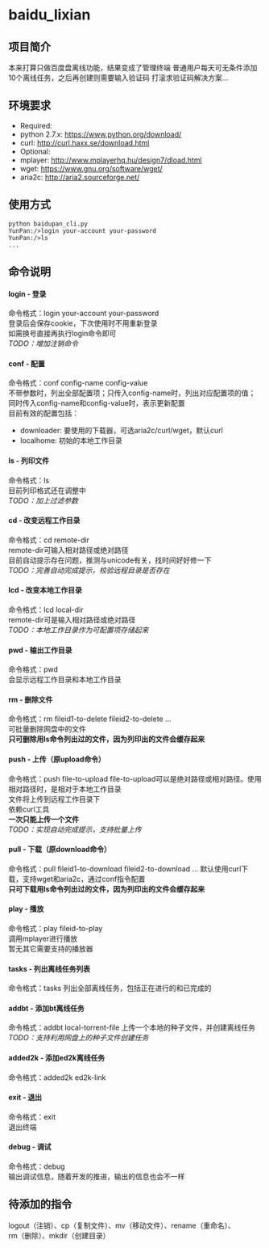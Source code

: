 baidu_lixian
============

## 项目简介
本来打算只做百度盘离线功能，结果变成了管理终端
普通用户每天可无条件添加10个离线任务，之后再创建则需要输入验证码
打滚求验证码解决方案...

## 环境要求
 * Required:
  * python 2.7.x: https://www.python.org/download/
  * curl: http://curl.haxx.se/download.html
 * Optional:
  * mplayer: http://www.mplayerhq.hu/design7/dload.html
  * wget: https://www.gnu.org/software/wget/
  * aria2c: http://aria2.sourceforge.net/

## 使用方式
```
python baidupan_cli.py
YunPan:/>login your-account your-password
YunPan:/>ls
...
```

## 命令说明
#### login - 登录
命令格式：login your-account your-password  
登录后会保存cookie，下次使用时不用重新登录  
如需换号直接再执行login命令即可  
*TODO：增加注销命令*  

#### conf - 配置
命令格式：conf config-name config-value  
不带参数时，列出全部配置项；只传入config-name时，列出对应配置项的值；同时传入config-name和config-value时，表示更新配置  
目前有效的配置包括：
 * downloader: 要使用的下载器，可选aria2c/curl/wget，默认curl
 * localhome: 初始的本地工作目录

#### ls - 列印文件
命令格式：ls  
目前列印格式还在调整中  
*TODO：加上过滤参数*  

#### cd - 改变远程工作目录
命令格式：cd remote-dir  
remote-dir可输入相对路径或绝对路径  
目前自动提示存在问题，推测与unicode有关，找时间好好修一下  
*TODO：完善自动完成提示，校验远程目录是否存在*  

#### lcd - 改变本地工作目录
命令格式：lcd local-dir  
remote-dir可是输入相对路径或绝对路径  
*TODO：本地工作目录作为可配置项存储起来*  

#### pwd - 输出工作目录
命令格式：pwd  
会显示远程工作目录和本地工作目录  

#### rm - 删除文件
命令格式：rm fileid1-to-delete fileid2-to-delete ...  
可批量删除网盘中的文件  
**只可删除用ls命令列出过的文件，因为列印出的文件会缓存起来**  

#### push - 上传（原upload命令）
命令格式：push file-to-upload
file-to-upload可以是绝对路径或相对路径。使用相对路径时，是相对于本地工作目录  
文件将上传到远程工作目录下  
依赖curl工具  
**一次只能上传一个文件**  
*TODO：实现自动完成提示，支持批量上传*  

#### pull - 下载（原download命令）
命令格式：pull fileid1-to-download fileid2-to-download ...
默认使用curl下载，支持wget和aria2c，通过conf指令配置  
**只可下载用ls命令列出过的文件，因为列印出的文件会缓存起来**  

#### play - 播放
命令格式：play fileid-to-play  
调用mplayer进行播放  
暂无其它需要支持的播放器  

#### tasks - 列出离线任务列表
命令格式：tasks
列出全部离线任务，包括正在进行的和已完成的

#### addbt - 添加bt离线任务
命令格式：addbt local-torrent-file
上传一个本地的种子文件，并创建离线任务
*TODO：支持利用网盘上的种子文件创建任务*

#### added2k - 添加ed2k离线任务
命令格式：added2k ed2k-link

#### exit - 退出
命令格式：exit  
退出终端  

#### debug - 调试
命令格式：debug  
输出调试信息，随着开发的推进，输出的信息也会不一样  

## 待添加的指令
logout（注销）、cp（复制文件）、mv（移动文件）、rename（重命名）、  
rm（删除）、mkdir（创建目录）